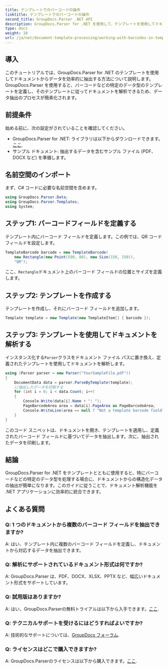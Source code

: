 ```yaml
---
title: テンプレートでのバーコードの操作
linktitle: テンプレートでのバーコードの操作
second_title: GroupDocs.Parser .NET API
description: GroupDocs.Parser for .NET を使用して、テンプレートを使用してドキュメントから構造化データを抽出する方法を学習します。バーコード フィールドを使用してデータ抽出を簡素化します。
type: docs
weight: 10
url: /ja/net/document-template-processing/working-with-barcodes-in-templates/
---
```

## 導入
このチュートリアルでは、GroupDocs.Parser for .NET のテンプレートを使用してドキュメントからデータを効率的に抽出する方法について説明します。GroupDocs.Parser を使用すると、バーコードなどの特定のデータ型のテンプレートを定義し、そのテンプレートに従ってドキュメントを解析できるため、データ抽出のプロセスが簡素化されます。
## 前提条件
始める前に、次の設定がされていることを確認してください。
-  GroupDocs.Parser for .NET: ライブラリは以下からダウンロードできます。[ここ](https://releases.groupdocs.com/parser/net/).
- サンプル ドキュメント: 抽出するデータを含むサンプル ファイル (PDF、DOCX など) を準備します。

## 名前空間のインポート
まず、C# コードに必要な名前空間を含めます。
```csharp
using GroupDocs.Parser.Data;
using GroupDocs.Parser.Templates;
using System;
```
## ステップ1: バーコードフィールドを定義する
テンプレート内にバーコード フィールドを定義します。この例では、QR コード フィールドを設定します。
```csharp
TemplateBarcode barcode = new TemplateBarcode(
    new Rectangle(new Point(590, 80), new Size(150, 150)),
    "QR");
```
ここ、`Rectangle`ドキュメント上のバーコード フィールドの位置とサイズを定義します。
## ステップ2: テンプレートを作成する
テンプレートを作成し、それにバーコード フィールドを追加します。
```csharp
Template template = new Template(new TemplateItem[] { barcode });
```
## ステップ3: テンプレートを使用してドキュメントを解析する
インスタンス化する`Parser`クラスをドキュメント ファイル パスに置き換え、定義されたテンプレートを使用してドキュメントを解析します。
```csharp
using (Parser parser = new Parser("YourSampleFile.pdf"))
{
    DocumentData data = parser.ParseByTemplate(template);
    //抽出したデータを印刷する
    for (int i = 0; i < data.Count; i++)
    {
        Console.Write(data[i].Name + ": ");
        PageBarcodeArea area = data[i].PageArea as PageBarcodeArea;
        Console.WriteLine(area == null ? "Not a template barcode field" : area.Value);
    }
}
```
このコード スニペットは、ドキュメントを開き、テンプレートを適用し、定義されたバーコード フィールドに基づいてデータを抽出します。次に、抽出されたデータを印刷します。

## 結論
GroupDocs.Parser for .NET をテンプレートとともに使用すると、特にバーコードなどの特定のデータ型を処理する場合に、ドキュメントからの構造化データの抽出が簡単になります。このガイドに従うことで、ドキュメント解析機能を .NET アプリケーションに効率的に統合できます。

## よくある質問
### Q: 1 つのドキュメントから複数のバーコード フィールドを抽出できますか?
A: はい、テンプレート内に複数のバーコード フィールドを定義し、ドキュメントから対応するデータを抽出できます。
### Q: 解析にサポートされているドキュメント形式は何ですか?
A: GroupDocs.Parser は、PDF、DOCX、XLSX、PPTX など、幅広いドキュメント形式をサポートしています。
### Q: 試用版はありますか?
 A: はい、GroupDocs.Parserの無料トライアルは以下から入手できます。[ここ](https://releases.groupdocs.com/).
### Q: テクニカルサポートを受けるにはどうすればよいですか?
 A: 技術的なサポートについては、[GroupDocs フォーラム](https://forum.groupdocs.com/c/parser/17).
### Q: ライセンスはどこで購入できますか?
 A: GroupDocs.Parserのライセンスは以下から購入できます。[ここ](https://purchase.groupdocs.com/buy).